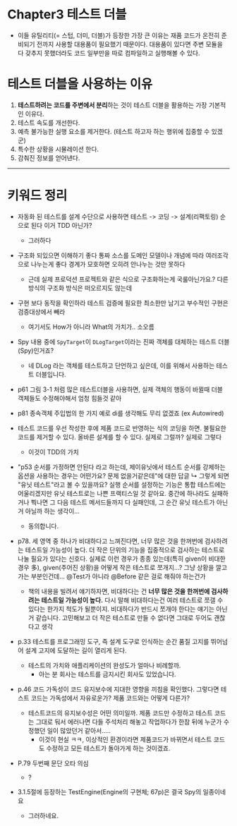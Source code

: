 # Chapter3 테스트 더블

- 이들 유틸리티(= 스텁, 더미, 더블)가 등장한 가장 큰 이유는 재품 코드가 온전히 준비되기 전까지 사용할 대용품이 필요했기 때문이다. 대용품이 있다면 주변 모듈을 다 갖추지 못했더라도 코드 일부만을 따로 컴파일하고 실행해볼 수 있다.

# 테스트 더블을 사용하는 이유

1. **테스트하려는 코드를 주변에서 분리**하는 것이 테스트 더블을 활용하는 가장 기본적인 이유다.
2. 테스트 속도를 개선한다.
3. 예측 불가능한 실행 요소를 제거한다. (테스트 하고자 하는 행위에 집중할 수 있겠군)
4. 특수한 상황을 시뮬레이션 한다.
5. 감춰진 정보를 얻어낸다.


---

# 키워드 정리

- 자동화 된 테스트를 설계 수단으로 사용하면 테스트 -> 코딩 -> 설계(리팩토링) 순으로 된다 
이거 TDD 아닌가?
    - 그러하다

- 구조화 되있으면 이해하기 좋다
통짜 소스를 도메인 모델이나 개념에 따라 여러조각으로 나누는게 좋다
경계가 모호하면 오히려 안나누는 것만 못하다
    - 근데 실제 프로덕션 프로젝트와 같은 식으로 구조화하는게 국룰아닌가요.? 다른 방식의 구조화 방식은 떠오르지도 않는데

- 구현 보다 동작을 확인하라
테스트 검증에 필요한 최소한만 남기고 부수적인 구현은 검증대상에서 빼라
    - 여기서도 How가 아니라 What의 가치가.. 소오름

- Spy 내용 중에 `SpyTarget`이 `DLogTarget`이라는 진짜 객체를 대체하는 테스트 더블(Spy)인거죠?
    - 네 DLog 라는 객체를 테스트하고 단언하고 싶은데, 이를 위해서 사용하는 테스트 더블입니다.

- p61 그림 3-1 처럼 많은 테스트더블을 사용하면, 실제 객체의 행동이 바뀔때 더블 객체들도 수정해야해서 엄청 힘들것 같아

- p81 종속객체 주입법의 한 가지 예로 di를 생각해도 무리 없겠죠 (ex Autowired)

- 테스트 코드를 우선 작성한 후에 제품 코드로 반영하는 식의 코딩을 하면. 불필요한 코드를 제거할 수 있다. 올바른 설계를 할 수 있다. 실제로 그럴까? 실제로 그렇다
    - 이것이 TDD의 가치

- "p53 순서를 가정하면 안된다 라고 하는데, 제이유닛에서 테스트 순서를 강제하는 옵션을 사용하는 경우는 어떤가요? 문제 없을거같은데"에 대한 답글
↳ 그렇게 되면 "유닛 테스트"라고 볼 수 있을까요? 실행 순서를 설정하는 기능은 통합 테스트에는 어울리겠지만 유닛 테스트로는 나쁜 프랙티스일 것 같아요. 중간에 하나라도 실패하거나 뿩나면 그 다음 테스트 메서드들까지 다 실패인데, 그 순간 유닛 테스트가 아닌거 아닐까 하는 생각이…
    - 동의합니다.

- p78. 세 영역 중 하나가 비대하다고 느껴진다면, 너무 많은 것을 한꺼번에 검사하려는 테스트일 가능성이 높다. 더 작은 단위의 기능을 집중적으로 검사하는 테스트로 나눌 필요가 있다는 신호다. 실제로 이런 경우가 종종 있는데(특히 given이 비대한 경우 多), given(주어진 상황)을 어떻게 작은 테스트로 쪼개지…? 그냥 상황을 깔고 가는 부분인건데… @Test가 아니라 @Before 같은 걸로 해줘야 하는건가
    - 책의 내용을 빌려서 얘기하자면, 비대하다는 건 **너무 많은 것을 한꺼번에 검사하려는 테스트일 가능성이 높다.** 다시 말해 비대하다는건 여러 테스트로 쪼갤 수 있다는 한가지 척도가 될뿐이지. 비대하다가 반드시 쪼개야 한다는 얘기는 아닌거 같습니다. 고민해보고 더 작은 테스트로 만들 수 없다면 그대로 두어도 괜찮다고 생각

- p.33 테스트를 프로그래밍 도구, 즉 설계 도구로 인식하는 순간 품질 고지를 뛰어넘어 설계 고지에 도달하는 길이 열리게 된다.
    - 테스트의 가치와 애플리케이션의 완성도가 얼마나 비례할까.
        - 아는 분 회사는 테스트를 금지시킨 회사도 있었습니다.

- p.46 코드 가독성이 코드 유지보수에 지대한 영향을 끼침을 확인했다. 그렇다면 테스트 코드는 가독성에서 자유로운가? 제품 코드와는 어떻게 다른가?
    - 테스트코드의 유지보수성은 어떤 의미일까. 제품 코드만 수정하고 테스트 코드는 그대로 둬서 에러나면 다들 주석처리 해놓고 작업하다가 한참 뒤에 누군가 수정했던 일이 많았던거 같아서.....
        - 이것이 현실 ㅋㅋ, 이상적인 환경이라면 제품코드가 바뀌면서 테스트 코드도 수정하고 모든 테스트가 돌아가게 하는 것이겠죠.

- P.79 두번째 문단 오타 의심
    - ?

- 3.1.5절에 등장하는 TestEngine(Engine의 구현체; 67p)은 결국 Spy의 일종이네요
    - 그러하네요.